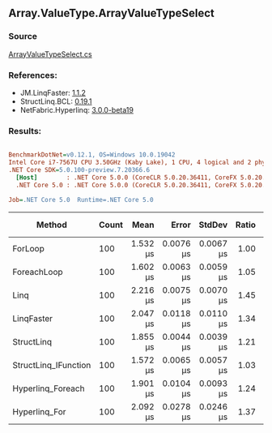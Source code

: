 ﻿## Array.ValueType.ArrayValueTypeSelect

### Source
[ArrayValueTypeSelect.cs](../LinqBenchmarks/Array/ValueType/ArrayValueTypeSelect.cs)

### References:
- JM.LinqFaster: [1.1.2](https://www.nuget.org/packages/JM.LinqFaster/1.1.2)
- StructLinq.BCL: [0.19.1](https://www.nuget.org/packages/StructLinq.BCL/0.19.1)
- NetFabric.Hyperlinq: [3.0.0-beta19](https://www.nuget.org/packages/NetFabric.Hyperlinq/3.0.0-beta19)

### Results:
``` ini

BenchmarkDotNet=v0.12.1, OS=Windows 10.0.19042
Intel Core i7-7567U CPU 3.50GHz (Kaby Lake), 1 CPU, 4 logical and 2 physical cores
.NET Core SDK=5.0.100-preview.7.20366.6
  [Host]        : .NET Core 5.0.0 (CoreCLR 5.0.20.36411, CoreFX 5.0.20.36411), X64 RyuJIT
  .NET Core 5.0 : .NET Core 5.0.0 (CoreCLR 5.0.20.36411, CoreFX 5.0.20.36411), X64 RyuJIT

Job=.NET Core 5.0  Runtime=.NET Core 5.0  

```
|               Method | Count |     Mean |     Error |    StdDev | Ratio | RatioSD |  Gen 0 | Gen 1 | Gen 2 | Allocated | CacheMisses/Op | BranchMispredictions/Op |
|--------------------- |------ |---------:|----------:|----------:|------:|--------:|-------:|------:|------:|----------:|---------------:|------------------------:|
|              ForLoop |   100 | 1.532 μs | 0.0076 μs | 0.0067 μs |  1.00 |    0.00 |      - |     - |     - |         - |              0 |                       0 |
|          ForeachLoop |   100 | 1.602 μs | 0.0063 μs | 0.0059 μs |  1.05 |    0.01 |      - |     - |     - |         - |              0 |                       0 |
|                 Linq |   100 | 2.216 μs | 0.0075 μs | 0.0070 μs |  1.45 |    0.01 | 0.0381 |     - |     - |      80 B |              1 |                       1 |
|           LinqFaster |   100 | 2.047 μs | 0.0118 μs | 0.0110 μs |  1.34 |    0.01 | 1.9226 |     - |     - |    4024 B |              9 |                       2 |
|           StructLinq |   100 | 1.855 μs | 0.0044 μs | 0.0039 μs |  1.21 |    0.01 |      - |     - |     - |         - |              0 |                       1 |
| StructLinq_IFunction |   100 | 1.572 μs | 0.0065 μs | 0.0057 μs |  1.03 |    0.01 |      - |     - |     - |         - |              0 |                       0 |
|    Hyperlinq_Foreach |   100 | 1.901 μs | 0.0104 μs | 0.0093 μs |  1.24 |    0.01 |      - |     - |     - |         - |              0 |                       1 |
|        Hyperlinq_For |   100 | 2.092 μs | 0.0278 μs | 0.0246 μs |  1.37 |    0.02 |      - |     - |     - |         - |              0 |                       1 |
